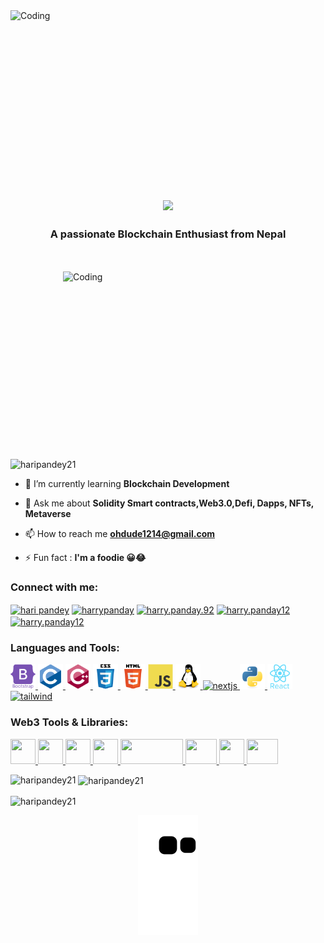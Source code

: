 
<img align="right" alt="Coding" width="1000"  height="300" src="https://dm0qx8t0i9gc9.cloudfront.net/thumbnails/video/TOEwt0C/videoblocks-blockchain-crypto-currency-digital-encryption-network-title-animation_buv3zjlwm_thumbnail-1080_15.png">
<h2 align="center">
  <a href="#">
    <img src="https://readme-typing-svg.herokuapp.com?color=55f89&lines=Hey+there+!!👋;I'm+Hari+Pandey&center=true&size=30" />
  </a>
</h2>
<h3 align="center">A passionate Blockchain Enthusiast from Nepal</h3>
</br></br><img align="right" alt="Coding" width="420"  height="300" src="https://camo.githubusercontent.com/c1dcb74cc1c1835b1d716f5051499a2814c683c806b15f04b0eba492863703e9/68747470733a2f2f63646e2e6472696262626c652e636f6d2f75736572732f3733303730332f73637265656e73686f74732f363538313234332f6176656e746f2e676966">


<p align="left"> <img src="https://komarev.com/ghpvc/?username=haripandey21&label=Profile%20views&color=0e75b6&style=flat" alt="haripandey21" /> </p>

- 🌱 I’m currently learning **Blockchain Development**

- 💬 Ask me about **Solidity Smart contracts,Web3.0,Defi, Dapps, NFTs, Metaverse**

- 📫 How to reach me **ohdude1214@gmail.com**

- ⚡ Fun fact :  **I'm a foodie 😀😂**

<h3 align="left">Connect with me:</h3>
<p align="left">
<a href="https://linkedin.com/in/hari-pandey-76a688216" target="blank"><img align="center" src="https://raw.githubusercontent.com/rahuldkjain/github-profile-readme-generator/master/src/images/icons/Social/linked-in-alt.svg" alt="hari pandey" height="30" width="40" /></a>
<a href="https://stackoverflow.com/users/19075493/harry-panday" target="blank"><img align="center" src="https://raw.githubusercontent.com/rahuldkjain/github-profile-readme-generator/master/src/images/icons/Social/stack-overflow.svg" alt="harrypanday" height="30" width="40" /></a>
<a href="https://fb.com/harry.panday.92" target="blank"><img align="center" src="https://raw.githubusercontent.com/rahuldkjain/github-profile-readme-generator/master/src/images/icons/Social/facebook.svg" alt="harry.panday.92" height="30" width="40" /></a>
<a href="https://instagram.com/harry.panday12" target="blank"><img align="center" src="https://raw.githubusercontent.com/rahuldkjain/github-profile-readme-generator/master/src/images/icons/Social/instagram.svg" alt="harry.panday12" height="30" width="40" /></a>
<a href="https://www.tiktok.com/@blocks_eater" target="blank"><img align="center" src="https://www.logo.wine/a/logo/TikTok/TikTok-Logo.wine.svg" alt="harry.panday12" height="50" width="80" /></a>
</p>

<h3 align="left">Languages and Tools:</h3>
<p align="left"> <a href="https://getbootstrap.com" target="_blank" rel="noreferrer"> <img src="https://raw.githubusercontent.com/devicons/devicon/master/icons/bootstrap/bootstrap-plain-wordmark.svg" alt="bootstrap" width="40" height="40"/> </a> <a href="https://www.cprogramming.com/" target="_blank" rel="noreferrer"> <img src="https://raw.githubusercontent.com/devicons/devicon/master/icons/c/c-original.svg" alt="c" width="40" height="40"/> </a> <a href="https://www.w3schools.com/cpp/" target="_blank" rel="noreferrer"> <img src="https://raw.githubusercontent.com/devicons/devicon/master/icons/cplusplus/cplusplus-original.svg" alt="cplusplus" width="40" height="40"/> </a> <a href="https://www.w3schools.com/css/" target="_blank" rel="noreferrer"> <img src="https://raw.githubusercontent.com/devicons/devicon/master/icons/css3/css3-original-wordmark.svg" alt="css3" width="40" height="40"/> </a> <a href="https://www.w3.org/html/" target="_blank" rel="noreferrer"> <img src="https://raw.githubusercontent.com/devicons/devicon/master/icons/html5/html5-original-wordmark.svg" alt="html5" width="40" height="40"/> </a> <a href="https://developer.mozilla.org/en-US/docs/Web/JavaScript" target="_blank" rel="noreferrer"> <img src="https://raw.githubusercontent.com/devicons/devicon/master/icons/javascript/javascript-original.svg" alt="javascript" width="40" height="40"/> </a> <a href="https://www.linux.org/" target="_blank" rel="noreferrer"> <img src="https://raw.githubusercontent.com/devicons/devicon/master/icons/linux/linux-original.svg" alt="linux" width="40" height="40"/> </a> <a href="https://nextjs.org/" target="_blank" rel="noreferrer"> <img src="https://cdn.worldvectorlogo.com/logos/nextjs-2.svg" alt="nextjs" width="40" height="40"/> </a> <a href="https://www.python.org" target="_blank" rel="noreferrer"> <img src="https://raw.githubusercontent.com/devicons/devicon/master/icons/python/python-original.svg" alt="python" width="40" height="40"/> </a> <a href="https://reactjs.org/" target="_blank" rel="noreferrer"> <img src="https://raw.githubusercontent.com/devicons/devicon/master/icons/react/react-original-wordmark.svg" alt="react" width="40" height="40"/> </a> <a href="https://tailwindcss.com/" target="_blank" rel="noreferrer"> <img src="https://www.vectorlogo.zone/logos/tailwindcss/tailwindcss-icon.svg" alt="tailwind" width="40" height="40"/> </a> </p>


<h3 align="left">Web3 Tools & Libraries:</h3>
<p align="left">
<a href="https://metamask.io/" target="_blank" rel="noreferrer"> <img src="https://github.com/MetaMask/brand-resources/raw/master/SVG/metamask-fox.svg" width="40" height="40"/> </a>
<a href="https://docs.ethers.io/v5/" target="_blank" rel="noreferrer"> <img src="https://clarusway.com/wp-content/uploads/2022/04/image5.png" width="40" height="40"/> </a>
<a href="https://hardhat.org/" target="_blank" rel="noreferrer"> <img src="https://encrypted-tbn0.gstatic.com/images?q=tbn:ANd9GcRorATuT3iIKZOcvEVkxQSaDpABNtEeqfZeC8Jzcou4i9237nO8xaTDyYDgx40F5fHKDiA&usqp=CAU" width="40" height="40"/> </a>
<a href="https://trufflesuite.com/" target="_blank" rel="noreferrer"> <img src="https://seeklogo.com/images/T/truffle-logo-357454171D-seeklogo.com.png" width="40" height="40"/> </a>
<a href="https://moralis.io/" target="_blank" rel="noreferrer"> <img src="https://moralis.io/wp-content/uploads/2022/05/Moralis-Logo-LightBG-Large.png" width="100" height="40"/> </a>
<a href="https://trufflesuite.com/ganache/" target="_blank" rel="noreferrer"> <img src="https://seeklogo.com/images/G/ganache-logo-9BC4FC62A4-seeklogo.com.png" width="50" height="40"/> </a>
<a href="https://ethereum.org/en/" target="_blank" rel="noreferrer"> <img src="https://upload.wikimedia.org/wikipedia/commons/thumb/6/6f/Ethereum-icon-purple.svg/1200px-Ethereum-icon-purple.svg.png" width="40" height="40"/> </a>
<a href="https://docs.soliditylang.org/en/v0.8.15/" target="_blank" rel="noreferrer"> <img src="https://iconape.com/wp-content/png_logo_vector/solidity.png" width="50" height="40"/> </a>

</p>


<p><img align="left" src="https://github-readme-stats.vercel.app/api/top-langs?username=haripandey21&show_icons=true&locale=en&layout=compact&theme=tokyonight" alt="haripandey21" /></p>
<p>&nbsp;<img align="center" src="https://github-readme-stats.vercel.app/api?username=haripandey21&show_icons=true&locale=en&theme=tokyonight" alt="haripandey21" /></p>
<p><img align="center" src="https://github-readme-streak-stats.herokuapp.com/?user=haripandey21&&theme=tokyonight" alt="haripandey21" /></p>
<p align="center">
<img src="https://github.com/haripandey21/haripandey21/blob/output/github-contribution-grid-snake.svg"/>
</p>
